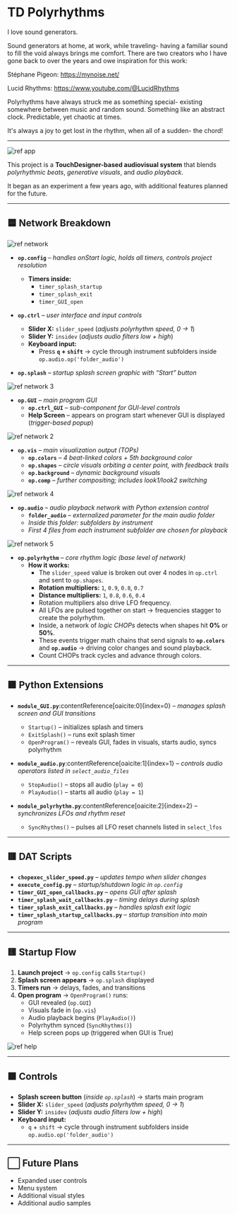# TD Polyrhythms

I love sound generators. 

Sound generators at home, at work, while traveling- having a familiar sound to fill the void always brings me comfort. There are two creators who I have gone back to over the years and owe inspiration for this work:

Stéphane Pigeon: https://mynoise.net/

Lucid Rhythms: https://www.youtube.com/@LucidRhythms

Polyrhythms have always struck me as something special- existing somewhere between music and random sound. Something like an abstract clock. Predictable, yet chaotic at times.

It's always a joy to get lost in the rhythm, when all of a sudden- the chord!

---

![ref app](assets/img/ref/ref-app.png)

This project is a **TouchDesigner-based audiovisual system** that blends *polyrhythmic beats*, *generative visuals*, and *audio playback*.  

It began as an experiment a few years ago, with additional features planned for the future.

---

## 🟦 Network Breakdown

![ref network](assets/img/ref/ref-network.png)  

- **`op.config`** – *handles onStart logic, holds all timers, controls project resolution*  
  - **Timers inside:**  
    - `timer_splash_startup`  
    - `timer_splash_exit`  
    - `timer_GUI_open`

- **`op.ctrl`** – *user interface and input controls*  
  - **Slider X:** `slider_speed` (*adjusts polyrhythm speed, 0 → 1*)  
  - **Slider Y:** `insidev` (*adjusts audio filters low + high*)
  - **Keyboard input:**  
    - Press **`q` + `shift`** → cycle through instrument subfolders inside `op.audio.op('folder_audio')`  

- **`op.splash`** – *startup splash screen graphic with “Start” button*  

![ref network 3](assets/img/ref/ref-network-3.png)

- **`op.GUI`** – *main program GUI*  
  - **`op.ctrl_GUI`** – *sub-component for GUI-level controls*  
  - **Help Screen** – appears on program start whenever GUI is displayed (*trigger-based popup*)  
  

![ref network 2](assets/img/ref/ref-network-2.png)

- **`op.vis`** – *main visualization output (TOPs)*  
  - **`op.colors`** – *4 beat-linked colors + 5th background color*  
  - **`op.shapes`** – *circle visuals orbiting a center point, with feedback trails*  
  - **`op.background`** – *dynamic background visuals*  
  - **`op.comp`** – *further compositing; includes look1/look2 switching*  

![ref network 4](assets/img/ref/ref-network-4.png)

- **`op.audio`** – *audio playback network with Python extension control*  
  - **`folder_audio`** – *externalized parameter for the main audio folder*  
  - *Inside this folder: subfolders by instrument*  
  - *First 4 files from each instrument subfolder are chosen for playback*  

![ref network 5](assets/img/ref/ref-network-5.png)

- **`op.polyrhythm`** – *core rhythm logic (base level of network)*  
  - **How it works:**  
    - The `slider_speed` value is broken out over 4 nodes in `op.ctrl` and sent to `op.shapes`.  
    - **Rotation multipliers:** `1`, `0.9`, `0.8`, `0.7`  
    - **Distance multipliers:** `1`, `0.8`, `0.6`, `0.4`  
    - Rotation multipliers also drive LFO frequency.  
    - All LFOs are pulsed together on start → frequencies stagger to create the polyrhythm.  
    - Inside, a network of *logic CHOPs* detects when shapes hit **0%** or **50%**.  
    - These events trigger math chains that send signals to **`op.colors`** and **`op.audio`** → driving color changes and sound playback.  
    - Count CHOPs track cycles and advance through colors.  

---

## 🟩 Python Extensions

- **`module_GUI.py`**:contentReference[oaicite:0]{index=0} – *manages splash screen and GUI transitions*  
  - `Startup()` – initializes splash and timers  
  - `ExitSplash()` – runs exit splash timer  
  - `OpenProgram()` – reveals GUI, fades in visuals, starts audio, syncs polyrhythm  

- **`module_audio.py`**:contentReference[oaicite:1]{index=1} – *controls audio operators listed in `select_audio_files`*  
  - `StopAudio()` – stops all audio (`play = 0`)  
  - `PlayAudio()` – starts all audio (`play = 1`)  

- **`module_polyrhythm.py`**:contentReference[oaicite:2]{index=2} – *synchronizes LFOs and rhythm reset*  
  - `SyncRhythms()` – pulses all LFO reset channels listed in `select_lfos`  

---

## 🟥 DAT Scripts

- **`chopexec_slider_speed.py`** – *updates tempo when slider changes*  
- **`execute_config.py`** – *startup/shutdown logic in `op.config`*  
- **`timer_GUI_open_callbacks.py`** – *opens GUI after splash*  
- **`timer_splash_wait_callbacks.py`** – *timing delays during splash*  
- **`timer_splash_exit_callbacks.py`** – *handles splash exit logic*  
- **`timer_splash_startup_callbacks.py`** – *startup transition into main program*  

---

## 🟨 Startup Flow

1. **Launch project** → `op.config` calls `Startup()`  
2. **Splash screen appears** → `op.splash` displayed  
3. **Timers run** → delays, fades, and transitions  
4. **Open program** → `OpenProgram()` runs:
   - GUI revealed (`op.GUI`)  
   - Visuals fade in (`op.vis`)  
   - Audio playback begins (`PlayAudio()`)  
   - Polyrhythm synced (`SyncRhythms()`)  
   - Help screen pops up (triggered when GUI is True)  

![ref help](assets/img/ref/ref-help.png)

---

## 🟪 Controls

- **Splash screen button** (*inside `op.splash`*) → starts main program
- **Slider X:** `slider_speed` (*adjusts polyrhythm speed, 0 → 1*)  
- **Slider Y:** `insidev` (*adjusts audio filters low + high*) 
- **Keyboard input:**  
  - `q` + `shift` → cycle through instrument subfolders inside `op.audio.op('folder_audio')`  

---


## ⬜ Future Plans
- Expanded user controls
- Menu system
- Additional visual styles
- Additional audio samples
